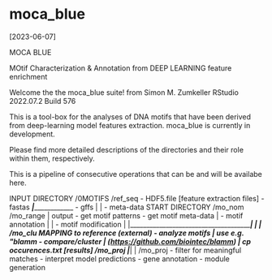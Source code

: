 # moca_blue

[2023-06-07]

MOCA BLUE

MOtif
  Characterization
&  Annotation
   from DEEP LEARNING feature enrichment

Welcome the the moca_blue suite!
from Simon M. Zumkeller
RStudio
2022.07.2 Build 576

This is a tool-box for the analyses of DNA motifs
that have been derived from deep-learning model features extraction.
moca_blue is currently in development.

Please find more detailed descriptions
of the directories and their role within them, respectively.

This is a pipeline of consecutive operations that can be and will be availabe here.

INPUT DIRECTORY                /0MOTIFS                              /ref_seq
                      - HDF5.file [feature extraction files]       - fastas
                      _____|_________________                      - gffs
                      |                      |                     - meta-data
START DIRECTORY   /mo_nom                   /mo_range                |
output          - get motif patterns      - get motif meta-data      |
                - motif annotation           |                       |
                - motif modification                                 |
                      |______________________________________________|
                      |                                |
                  /mo_clu                             MAPPING to reference (external)
                - analyze motifs             |        use e.g. "blamm
                - compare/cluster            |        (https://github.com/biointec/blamm)
                                             |        cp occurences.txt [results] /mo_proj
                                             |_________|
                                                  |
                                                 /mo_proj
                                                - filter for meaningful matches
                                                - interpret model predictions
                                                - gene annotation
                                                - module generation
